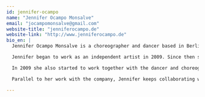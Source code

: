 ```yaml
---
id: jennifer-ocampo
name: "Jennifer Ocampo Monsalve"
email: "jocampomonsalve@gmail.com"
website-title: "jenniferocampo.de"
website-link: "http://www.jenniferocampo.de"
bio_en: |
  Jennifer Ocampo Monsalve is a choreographer and dancer based in Berlin. She was born in Colombia and started there her professional dance studies. In 2000 she moved to Germany to continue her artistic development. Here she received her dance degree at the Folkwang, Universität der Künste, in Essen in 2004. From 2004 until 2009 she worked as dancer for the Daniel Goldin Dance Theater Company at the State Theater of Münster.

  Jennifer began to work as an independent artist in 2009. Since then she started to create and perform her own work in independent theaters and alternative spaces. She began her collaboration in 2009 with the Theater im Pumpenhaus in Münster where she co-created a series of works including Jack & Jill (2009), Context (2010) with Grüneberg, Pandaemonium (2011), with Paradeiser productions and Grüneberg. In Münster she also worked as choreographer for the State Theater of Münster, Theater Sycorax, among others. She was also responsible for the choreography of three productions of the renowned Münster Youth Theater Label Cactus Junges Theater. Their young Theater production Mutter: Glück (2011) awarded the Brothers Grimm Prize in Berlin, where Jennifer collaborated as choreographer.

  In 2009 she also started to work together with the dancer and choreographer Marcela Ruiz Quintero and the director Philip Gregor Grünberg. On 2015 they founded their company Hidden Tracks. They have created international productions as Hidden Tracks (2011), Happy Planet (2012/13), Persona (2014) and EXIT: Humanity (2015), some of them played and coproduced in Colombia by the Festival Danza en la ciudad (Bogotá) and also shown in Theaters in Germany as the Theater im Pumpenhaus in Münster, FFT Düsseldorf and Dock 11 in Berlin. Their productions are often supported from cultural institutions and Theaters in Colombia and Germany.

  Parallel to her work with the company, Jennifer keeps collaborating with other independent artists in Germany and Colombia, she keeps teaching in both countries as well.

---
```

